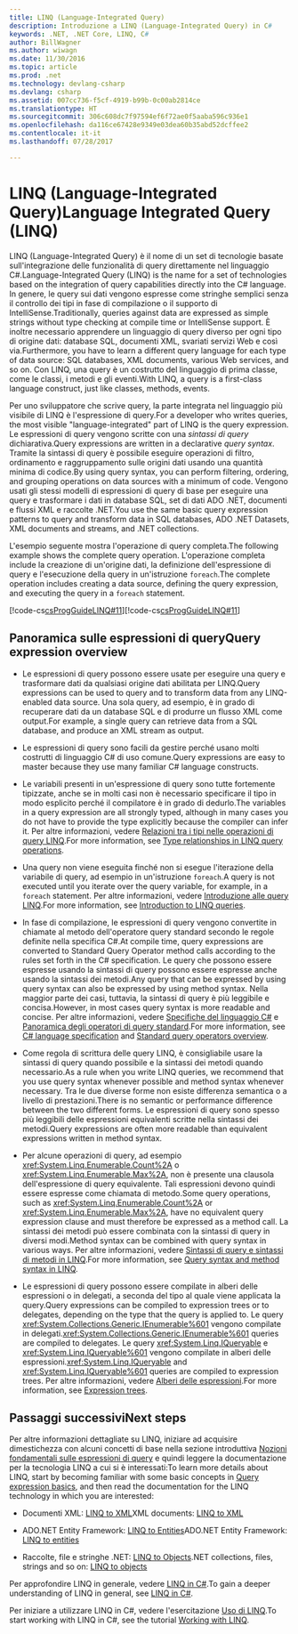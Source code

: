 ```yaml
---
title: LINQ (Language-Integrated Query)
description: Introduzione a LINQ (Language-Integrated Query) in C#
keywords: .NET, .NET Core, LINQ, C#
author: BillWagner
ms.author: wiwagn
ms.date: 11/30/2016
ms.topic: article
ms.prod: .net
ms.technology: devlang-csharp
ms.devlang: csharp
ms.assetid: 007cc736-f5cf-4919-b99b-0c00ab2814ce
ms.translationtype: HT
ms.sourcegitcommit: 306c608dc7f97594ef6f72ae0f5aaba596c936e1
ms.openlocfilehash: da116ce67428e9349e03dea60b35abd52dcffee2
ms.contentlocale: it-it
ms.lasthandoff: 07/28/2017

---
```


# <a name="language-integrated-query-linq"></a><span data-ttu-id="85a53-104">LINQ (Language-Integrated Query)</span><span class="sxs-lookup"><span data-stu-id="85a53-104">Language Integrated Query (LINQ)</span></span>

<span data-ttu-id="85a53-105">LINQ (Language-Integrated Query) è il nome di un set di tecnologie basate sull'integrazione delle funzionalità di query direttamente nel linguaggio C#.</span><span class="sxs-lookup"><span data-stu-id="85a53-105">Language-Integrated Query (LINQ) is the name for a set of technologies based on the integration of query capabilities directly into the C# language.</span></span> <span data-ttu-id="85a53-106">In genere, le query sui dati vengono espresse come stringhe semplici senza il controllo dei tipi in fase di compilazione o il supporto di IntelliSense.</span><span class="sxs-lookup"><span data-stu-id="85a53-106">Traditionally, queries against data are expressed as simple strings without type checking at compile time or IntelliSense support.</span></span> <span data-ttu-id="85a53-107">È inoltre necessario apprendere un linguaggio di query diverso per ogni tipo di origine dati: database SQL, documenti XML, svariati servizi Web e così via.</span><span class="sxs-lookup"><span data-stu-id="85a53-107">Furthermore, you have to learn a different query language for each type of data source: SQL databases, XML documents, various Web services, and so on.</span></span> <span data-ttu-id="85a53-108">Con LINQ, una query è un costrutto del linguaggio di prima classe, come le classi, i metodi e gli eventi.</span><span class="sxs-lookup"><span data-stu-id="85a53-108">With LINQ, a query is a first-class language construct, just like classes, methods, events.</span></span>

<span data-ttu-id="85a53-109">Per uno sviluppatore che scrive query, la parte integrata nel linguaggio più visibile di LINQ è l'espressione di query.</span><span class="sxs-lookup"><span data-stu-id="85a53-109">For a developer who writes queries, the most visible "language-integrated" part of LINQ is the query expression.</span></span> <span data-ttu-id="85a53-110">Le espressioni di query vengono scritte con una *sintassi di query* dichiarativa.</span><span class="sxs-lookup"><span data-stu-id="85a53-110">Query expressions are written in a declarative *query syntax*.</span></span> <span data-ttu-id="85a53-111">Tramite la sintassi di query è possibile eseguire operazioni di filtro, ordinamento e raggruppamento sulle origini dati usando una quantità minima di codice.</span><span class="sxs-lookup"><span data-stu-id="85a53-111">By using query syntax, you can perform filtering, ordering, and grouping operations on data sources with a minimum of code.</span></span> <span data-ttu-id="85a53-112">Vengono usati gli stessi modelli di espressioni di query di base per eseguire una query e trasformare i dati in database SQL, set di dati ADO .NET, documenti e flussi XML e raccolte .NET.</span><span class="sxs-lookup"><span data-stu-id="85a53-112">You use the same basic query expression patterns to query and transform data in SQL databases, ADO .NET Datasets, XML documents and streams, and .NET collections.</span></span>

<span data-ttu-id="85a53-113">L'esempio seguente mostra l'operazione di query completa.</span><span class="sxs-lookup"><span data-stu-id="85a53-113">The following example shows the complete query operation.</span></span> <span data-ttu-id="85a53-114">L'operazione completa include la creazione di un'origine dati, la definizione dell'espressione di query e l'esecuzione della query in un'istruzione `foreach`.</span><span class="sxs-lookup"><span data-stu-id="85a53-114">The complete operation includes creating a data source, defining the query expression, and executing the query in a `foreach` statement.</span></span>

<span data-ttu-id="85a53-115">[!code-cs[csProgGuideLINQ#11](../../../samples/snippets/csharp/concepts/linq/index_1.cs)]</span><span class="sxs-lookup"><span data-stu-id="85a53-115">[!code-cs[csProgGuideLINQ#11](../../../samples/snippets/csharp/concepts/linq/index_1.cs)]</span></span>

## <a name="query-expression-overview"></a><span data-ttu-id="85a53-116">Panoramica sulle espressioni di query</span><span class="sxs-lookup"><span data-stu-id="85a53-116">Query expression overview</span></span>

-   <span data-ttu-id="85a53-117">Le espressioni di query possono essere usate per eseguire una query e trasformare dati da qualsiasi origine dati abilitata per LINQ.</span><span class="sxs-lookup"><span data-stu-id="85a53-117">Query expressions can be used to query and to transform data from any LINQ-enabled data source.</span></span> <span data-ttu-id="85a53-118">Una sola query, ad esempio, è in grado di recuperare dati da un database SQL e di produrre un flusso XML come output.</span><span class="sxs-lookup"><span data-stu-id="85a53-118">For example, a single query can retrieve data from a SQL database, and produce an XML stream as output.</span></span>  
  
-   <span data-ttu-id="85a53-119">Le espressioni di query sono facili da gestire perché usano molti costrutti di linguaggio C# di uso comune.</span><span class="sxs-lookup"><span data-stu-id="85a53-119">Query expressions are easy to master because they use many familiar C# language constructs.</span></span>  
  
-   <span data-ttu-id="85a53-120">Le variabili presenti in un'espressione di query sono tutte fortemente tipizzate, anche se in molti casi non è necessario specificare il tipo in modo esplicito perché il compilatore è in grado di dedurlo.</span><span class="sxs-lookup"><span data-stu-id="85a53-120">The variables in a query expression are all strongly typed, although in many cases you do not have to provide the type explicitly because the compiler can infer it.</span></span> <span data-ttu-id="85a53-121">Per altre informazioni, vedere [Relazioni tra i tipi nelle operazioni di query LINQ](../programming-guide/concepts/linq/type-relationships-in-linq-query-operations.md).</span><span class="sxs-lookup"><span data-stu-id="85a53-121">For more information, see [Type relationships in LINQ query operations](../programming-guide/concepts/linq/type-relationships-in-linq-query-operations.md).</span></span>  
  
-   <span data-ttu-id="85a53-122">Una query non viene eseguita finché non si esegue l'iterazione della variabile di query, ad esempio in un'istruzione `foreach`.</span><span class="sxs-lookup"><span data-stu-id="85a53-122">A query is not executed until you iterate over the query variable, for example, in a `foreach` statement.</span></span> <span data-ttu-id="85a53-123">Per altre informazioni, vedere [Introduzione alle query LINQ](../programming-guide/concepts/linq/introduction-to-linq-queries.md).</span><span class="sxs-lookup"><span data-stu-id="85a53-123">For more information, see [Introduction to LINQ queries](../programming-guide/concepts/linq/introduction-to-linq-queries.md).</span></span>  
  
-   <span data-ttu-id="85a53-124">In fase di compilazione, le espressioni di query vengono convertite in chiamate al metodo dell'operatore query standard secondo le regole definite nella specifica C#.</span><span class="sxs-lookup"><span data-stu-id="85a53-124">At compile time, query expressions are converted to Standard Query Operator method calls according to the rules set forth in the C# specification.</span></span> <span data-ttu-id="85a53-125">Le query che possono essere espresse usando la sintassi di query possono essere espresse anche usando la sintassi dei metodi.</span><span class="sxs-lookup"><span data-stu-id="85a53-125">Any query that can be expressed by using query syntax can also be expressed by using method syntax.</span></span> <span data-ttu-id="85a53-126">Nella maggior parte dei casi, tuttavia, la sintassi di query è più leggibile e concisa.</span><span class="sxs-lookup"><span data-stu-id="85a53-126">However, in most cases query syntax is more readable and concise.</span></span> <span data-ttu-id="85a53-127">Per altre informazioni, vedere [Specifiche del linguaggio C#](../language-reference/language-specification/index.md) e [Panoramica degli operatori di query standard](../programming-guide/concepts/linq/standard-query-operators-overview.md).</span><span class="sxs-lookup"><span data-stu-id="85a53-127">For more information, see [C# language specification](../language-reference/language-specification/index.md) and [Standard query operators overview](../programming-guide/concepts/linq/standard-query-operators-overview.md).</span></span>  
  
-   <span data-ttu-id="85a53-128">Come regola di scrittura delle query LINQ, è consigliabile usare la sintassi di query quando possibile e la sintassi dei metodi quando necessario.</span><span class="sxs-lookup"><span data-stu-id="85a53-128">As a rule when you write LINQ queries, we recommend that you use query syntax whenever possible and method syntax whenever necessary.</span></span> <span data-ttu-id="85a53-129">Tra le due diverse forme non esiste differenza semantica o a livello di prestazioni.</span><span class="sxs-lookup"><span data-stu-id="85a53-129">There is no semantic or performance difference between the two different forms.</span></span> <span data-ttu-id="85a53-130">Le espressioni di query sono spesso più leggibili delle espressioni equivalenti scritte nella sintassi dei metodi.</span><span class="sxs-lookup"><span data-stu-id="85a53-130">Query expressions are often more readable than equivalent expressions written in method syntax.</span></span>  
  
-   <span data-ttu-id="85a53-131">Per alcune operazioni di query, ad esempio <xref:System.Linq.Enumerable.Count%2A> o <xref:System.Linq.Enumerable.Max%2A>, non è presente una clausola dell'espressione di query equivalente. Tali espressioni devono quindi essere espresse come chiamata di metodo.</span><span class="sxs-lookup"><span data-stu-id="85a53-131">Some query operations, such as <xref:System.Linq.Enumerable.Count%2A> or <xref:System.Linq.Enumerable.Max%2A>, have no equivalent query expression clause and must therefore be expressed as a method call.</span></span> <span data-ttu-id="85a53-132">La sintassi dei metodi può essere combinata con la sintassi di query in diversi modi.</span><span class="sxs-lookup"><span data-stu-id="85a53-132">Method syntax can be combined with query syntax in various ways.</span></span> <span data-ttu-id="85a53-133">Per altre informazioni, vedere [Sintassi di query e sintassi di metodi in LINQ](../programming-guide/concepts/linq/query-syntax-and-method-syntax-in-linq.md).</span><span class="sxs-lookup"><span data-stu-id="85a53-133">For more information, see [Query syntax and method syntax in LINQ](../programming-guide/concepts/linq/query-syntax-and-method-syntax-in-linq.md).</span></span>  
  
-   <span data-ttu-id="85a53-134">Le espressioni di query possono essere compilate in alberi delle espressioni o in delegati, a seconda del tipo al quale viene applicata la query.</span><span class="sxs-lookup"><span data-stu-id="85a53-134">Query expressions can be compiled to expression trees or to delegates, depending on the type that the query is applied to.</span></span> <span data-ttu-id="85a53-135">Le query <xref:System.Collections.Generic.IEnumerable%601> vengono compilate in delegati.</span><span class="sxs-lookup"><span data-stu-id="85a53-135"><xref:System.Collections.Generic.IEnumerable%601> queries are compiled to delegates.</span></span> <span data-ttu-id="85a53-136">Le query <xref:System.Linq.IQueryable> e <xref:System.Linq.IQueryable%601> vengono compilate in alberi delle espressioni.</span><span class="sxs-lookup"><span data-stu-id="85a53-136"><xref:System.Linq.IQueryable> and <xref:System.Linq.IQueryable%601> queries are compiled to expression trees.</span></span> <span data-ttu-id="85a53-137">Per altre informazioni, vedere [Alberi delle espressioni](../expression-trees.md).</span><span class="sxs-lookup"><span data-stu-id="85a53-137">For more information, see [Expression trees](../expression-trees.md).</span></span>  

## <a name="next-steps"></a><span data-ttu-id="85a53-138">Passaggi successivi</span><span class="sxs-lookup"><span data-stu-id="85a53-138">Next steps</span></span>

<span data-ttu-id="85a53-139">Per altre informazioni dettagliate su LINQ, iniziare ad acquisire dimestichezza con alcuni concetti di base nella sezione introduttiva [Nozioni fondamentali sulle espressioni di query](query-expression-basics.md) e quindi leggere la documentazione per la tecnologia LINQ a cui si è interessati:</span><span class="sxs-lookup"><span data-stu-id="85a53-139">To learn more details about LINQ, start by becoming familiar with some basic concepts in [Query expression basics](query-expression-basics.md), and then read the documentation for the LINQ technology in which you are interested:</span></span>   
-   <span data-ttu-id="85a53-140">Documenti XML: [LINQ to XML](../programming-guide/concepts/linq/linq-to-xml.md)</span><span class="sxs-lookup"><span data-stu-id="85a53-140">XML documents: [LINQ to XML](../programming-guide/concepts/linq/linq-to-xml.md)</span></span>  
  
-   <span data-ttu-id="85a53-141">ADO.NET Entity Framework: [LINQ to Entities](../../framework/data/adonet/ef/language-reference/linq-to-entities.md)</span><span class="sxs-lookup"><span data-stu-id="85a53-141">ADO.NET Entity Framework: [LINQ to entities](../../framework/data/adonet/ef/language-reference/linq-to-entities.md)</span></span>  
  
-   <span data-ttu-id="85a53-142">Raccolte, file e stringhe .NET: [LINQ to Objects](../programming-guide/concepts/linq/linq-to-objects.md)</span><span class="sxs-lookup"><span data-stu-id="85a53-142">.NET collections, files, strings and so on: [LINQ to objects](../programming-guide/concepts/linq/linq-to-objects.md)</span></span>

<span data-ttu-id="85a53-143">Per approfondire LINQ in generale, vedere [LINQ in C#](linq-in-csharp.md).</span><span class="sxs-lookup"><span data-stu-id="85a53-143">To gain a deeper understanding of LINQ in general, see [LINQ in C#](linq-in-csharp.md).</span></span>

<span data-ttu-id="85a53-144">Per iniziare a utilizzare LINQ in C#, vedere l'esercitazione [Uso di LINQ](../tutorials/working-with-linq.md).</span><span class="sxs-lookup"><span data-stu-id="85a53-144">To start working with LINQ in C#, see the tutorial [Working with LINQ](../tutorials/working-with-linq.md).</span></span>



